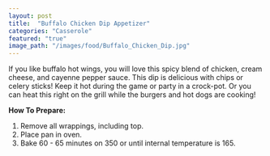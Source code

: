 ```yaml
---
layout: post
title:  "Buffalo Chicken Dip Appetizer"
categories: "Casserole"
featured: "true"
image_path: "/images/food/Buffalo_Chicken_Dip.jpg"
---
```

If you like buffalo hot wings, you will love this spicy blend of chicken, cream cheese, and cayenne pepper sauce. This dip is delicious with chips or celery sticks! Keep it hot during the game or party in a crock-pot. Or you can heat this right on the grill while the burgers and hot dogs are cooking!

**How To Prepare:**

1. Remove all wrappings, including top.
2. Place pan in oven.
3. Bake 60 - 65 minutes on 350 or until internal temperature is 165.
